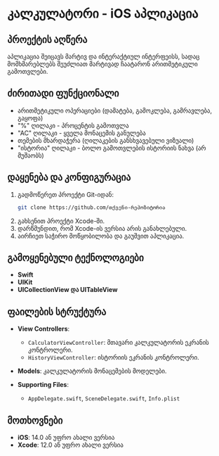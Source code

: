  
# კალკულატორი - iOS აპლიკაცია
 
## პროექტის აღწერა
 
აპლიკაცია შეიცავს მარტივ და ინტერაქტიულ ინტერფეისს, სადაც მომხმარებლებს შეუძლიათ მარტივად ჩაატარონ არითმეტიკული გამოთვლები.
 
## ძირითადი ფუნქციონალი
 
- არითმეტიკული ოპერაციები (დამატება, გამოკლება, გამრავლება, გაყოფა)
- "%" ღილაკი - პროცენტის გამოთვლა
- "AC" ღილაკი - ყველა მონაცემის განულება
- თემების მხარდაჭერა (ღილაკების განსხვავებული ვიზუალი)
- "ისტორია" ღილაკი - ბოლო გამოთვლების ისტორიის ნახვა (არ მუშაობს)
 
## დაყენება და კონფიგურაცია
 
1. გადმოწერეთ პროექტი Git-იდან:
   ```bash
   git clone https://github.com/თქვენი-რეპოზიტორია
   ```
2. გახსენით პროექტი Xcode-ში.
3. დარწმუნდით, რომ Xcode-ის ვერსია არის განახლებული.
4. აირჩიეთ საჭირო მოწყობილობა და გაუშვით აპლიკაცია.
 
## გამოყენებული ტექნოლოგიები
 
- **Swift**
- **UIKit**
- **UICollectionView და UITableView**
 
## ფაილების სტრუქტურა
 
- **View Controllers**:
  - `CalculatorViewController`: მთავარი კალკულატორის ეკრანის კონტროლერი.
  - `HistoryViewController`: ისტორიის ეკრანის კონტროლერი.
 
- **Models**: კალკულატორის მონაცემების მოდელები.
 
- **Supporting Files**:
  - `AppDelegate.swift`, `SceneDelegate.swift`, `Info.plist`
 
## მოთხოვნები
 
- **iOS**: 14.0 ან უფრო ახალი ვერსია
- **Xcode**: 12.0 ან უფრო ახალი ვერსია
 
 
